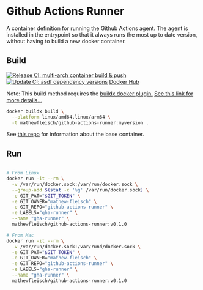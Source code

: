# Github Actions Runner

A container definition for running the Github Actions agent. The agent is installed in the entrypoint so that it always runs the most up to date version, without having to build a new docker container.

## Build
[![Release CI: multi-arch container build & push](https://github.com/mathew-fleisch/github-actions-runner/actions/workflows/build-container.yaml/badge.svg)](https://github.com/mathew-fleisch/github-actions-runner/actions/workflows/build-container.yaml)
[![Update CI: asdf dependency versions](https://github.com/mathew-fleisch/github-actions-runner/actions/workflows/update-asdf-versions.yaml/badge.svg)](https://github.com/mathew-fleisch/github-actions-runner/actions/workflows/update-asdf-versions.yaml)
[Docker Hub](https://hub.docker.com/r/mathewfleisch/github-actions-runner/tags?page=1&ordering=last_updated)

Note: This build method requires the [buildx docker plugin.](https://github.com/docker/buildx) [See this link for more details...](https://smartling.com/resources/product/building-multi-architecture-docker-images-on-arm-64-bit-aws-graviton2/)
```bash
docker buildx build \
  --platform linux/amd64,linux/arm64 \
  -t mathewfleisch/github-actions-runner:myversion .
```

See [this repo](https://github.com/mathew-fleisch/tools) for information about the base container.

## Run

```bash

# From Linux
docker run -it --rm \
  -v /var/run/docker.sock:/var/run/docker.sock \
  --group-add $(stat -c '%g' /var/run/docker.sock) \
  -e GIT_PAT="$GIT_TOKEN" \
  -e GIT_OWNER="mathew-fleisch" \
  -e GIT_REPO="github-actions-runner" \
  -e LABELS="gha-runner" \
  --name "gha-runner" \
  mathewfleisch/github-actions-runner:v0.1.0

# From Mac
docker run -it --rm \
  -v /var/run/docker.sock:/var/rund/docker.sock \
  -e GIT_PAT="$GIT_TOKEN" \
  -e GIT_OWNER="mathew-fleisch" \
  -e GIT_REPO="github-actions-runner" \
  -e LABELS="gha-runner" \
  --name "gha-runner" \
  mathewfleisch/github-actions-runner:v0.1.0


```